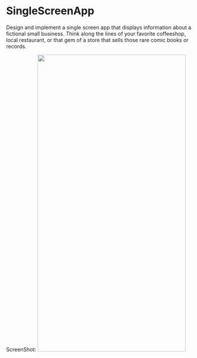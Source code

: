 # SingleScreenApp
Design and implement a single screen app that displays information about a fictional small business. Think along the lines of your favorite coffeeshop, local restaurant, or that gem of a store that sells those rare comic books or records.



ScreenShot:
<img src="https://user-images.githubusercontent.com/22167744/45464378-8ad4fb00-b73a-11e8-84f7-38f771e8f3d2.png" width="400" height="800">
